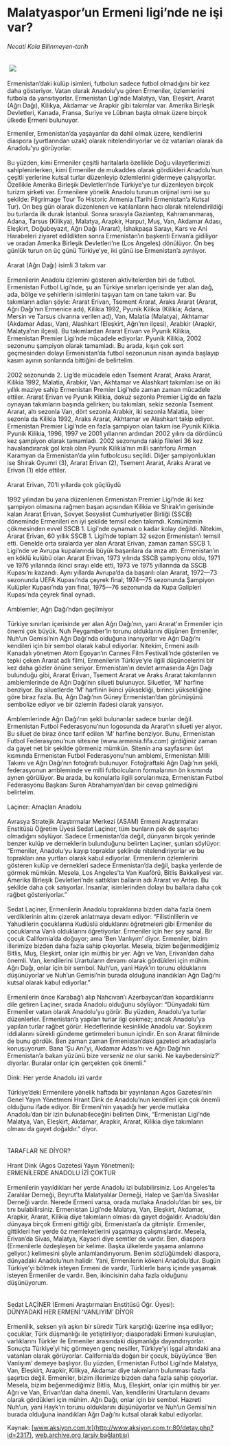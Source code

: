 # Malatyaspor’un Ermeni ligi’nde ne işi var?

*Necati Kola Bilinmeyen-tarih*

<div>
 <font>
  <img border="0" height="1" src="/web/20030623225920im_/http://www.aksiyon.com.tr/images/blank.gif"/>
 </font>
 <font class="content">
  <p>
   <img border="0" hspace="5" src="/web/20030623225920im_/http://www.aksiyon.com.tr/resim/39/58.jpg" vspace="5"/>
  </p>
 </font>
 <font class="content">
  Ermenistan’daki kulüp isimleri, futbolun sadece futbol olmadığını bir kez daha gösteriyor. Vatan olarak Anadolu’yu gören Ermeniler, özlemlerini futbola da yansıtıyorlar. Ermenistan Ligi’nde Malatya, Van, Eleşkirt, Ararat (Ağrı Dağı), Kilikya, Akdamar ve Arapkir gibi takımlar var. Amerika Birleşik Devletleri, Kanada, Fransa, Suriye ve Lübnan başta olmak üzere birçok ülkede Ermeni bulunuyor.
 </font>
 <p>
  <font class="content">
   Ermeniler, Ermenistan’da yaşayanlar da dahil olmak üzere, kendilerini diaspora (yurtlarından uzak) olarak nitelendiriyorlar ve öz vatanları olarak da Anadolu’yu görüyorlar.
   <br/>
   <br/>
   Bu yüzden, kimi Ermeniler çeşitli haritalarla özellikle Doğu vilayetlerimizi sahiplenirlerken, kimi Ermeniler de mukaddes olarak gördükleri Anadolu’nun çeşitli yerlerine kutsal turlar düzenleyip özlemlerini gidermeye çalışıyorlar. Özellikle Amerika Birleşik Devletleri’nde Türkiye’ye tur düzenleyen birçok turizm şirketi var. Ermenilere yönelik Anadolu turunun orijinal ismi ise şu şekilde: Pilgrimage Tour To Historic Armenia (Tarihi Ermenistan’a Kutsal Tur). On beş gün olarak düzenlenen ve katılanların hacı olarak nitelendirildiği bu turlarda ilk durak İstanbul. Sonra sırasıyla Gaziantep, Kahramanmaraş, Adana, Tarsus (Kilikya), Malatya, Arapkir, Harput, Muş, Van, Akdamar Adası, Eleşkirt, Doğubeyazıt, Ağrı Dağı (Ararat), İshakpaşa Sarayı, Kars ve Ani Harabeleri ziyaret edildikten sonra Ermenistan’ın başkenti Erivan’a gidiliyor ve oradan Amerika Birleşik Devletleri’ne (Los Angeles) dönülüyor. On beş günlük turun on üç günü Türkiye’ye, iki günü ise Ermenistan’a ayrılıyor.
   <br/>
   <br/>
   Ararat (Ağrı Dağı) isimli 3 takım var
   <br/>
   <br/>
   Ermenilerin Anadolu özlemini gösteren aktivitelerden biri de futbol. Ermenistan Futbol Ligi’nde, şu an Türkiye sınırları içerisinde yer alan dağ, ada, bölge ve şehirlerin isimlerini taşıyan tam on tane takım var. Bu takımların adları şöyle: Ararat Erivan, Tsement Ararat, Araks Ararat (Ararat, Ağrı Dağı’nın Ermenice adı), Kilikia 1992, Pyunik Kilikia (Kilikia; Adana, Mersin ve Tarsus civarına verilen ad), Van, Malatia (Malatya), Akhtamar (Akdamar Adası, Van), Alashkart (Eleşkirt, Ağrı’nın ilçesi), Arabkir (Arapkir, Malatya’nın ilçesi). Bu takımlardan Ararat Erivan ve Pyunik Kilikia, Ermenistan Premier Ligi’nde mücadele ediyorlar. Pyunik Kilikia, 2002 sezonunu şampiyon olarak tamamladı. Bu arada, kışın çok sert geçmesinden dolayı Ermenistan’da futbol sezonunun nisan ayında başlayıp kasım ayının sonlarında bittiğini de belirtelim.
   <br/>
   <br/>
   2002 sezonunda 2. Lig’de mücadele eden Tsement Ararat, Araks Ararat, Kilikia 1992, Malatia, Arabkir, Van, Akhtamar ve Alashkart takımları ise on iki yıllık maziye sahip Ermenistan Premier Ligi’nde zaman zaman mücadele ettiler. Ararat Erivan ve Pyunik Kilikia, dokuz sezonla Premier Lig’de en fazla oynayan takımların başında gelirken; bu takımları, sekiz sezonla Tsement Ararat, altı sezonla Van, dört sezonla Arabkir, iki sezonla Malatia, birer sezonla da Kilikia 1992, Araks Ararat, Akhtamar ve Alashkart takip ediyor. Ermenistan Premier Ligi’nde en fazla şampiyon olan takım ise Pyunik Kilikia. Pyunik Kilikia, 1996, 1997 ve 2001 yıllarının ardından 2002 yılını da dördüncü kez şampiyon olarak tamamladı. 2002 sezonunda rakip fileleri 36 kez havalandırarak gol kralı olan Pyunik Kilikia’nın milli santrforu Arman Karamyan da Ermenistan’da yılın futbolcusu seçildi. Diğer şampiyonlukları ise Shirak Gyumri (3), Ararat Erivan (2), Tsement Ararat, Araks Ararat ve Erivan (1) elde ettiler.
   <br/>
   <br/>
   Ararat Erivan, 70’li yıllarda çok güçlüydü
   <br/>
   <br/>
   1992 yılından bu yana düzenlenen Ermenistan Premier Ligi’nde iki kez şampiyon olmasına rağmen başarı açısından Kilikia ve Shirak’ın gerisinde kalan Ararat Erivan, Sovyet Sosyalist Cumhuriyetler Birliği (SSCB) döneminde Ermenileri en iyi şekilde temsil eden takımdı. Komünizmin çökmesinden evvel SSCB 1. Ligi’nde oynamak o kadar kolay değildi. Nitekim, Ararat Erivan, 60 yıllık SSCB 1. Ligi’nde toplam 32 sezon Ermenistan’ı temsil etti. Genelde orta sıralarda yer alan Ararat Erivan, zaman zaman SSCB 1. Ligi’nde ve Avrupa kupalarında büyük başarılara da imza attı. Ermenistan’ın en köklü kulübü olan Ararat Erivan, 1973 yılında SSCB şampiyonu oldu, 1971 ve 1976 yıllarında ikinci sırayı elde etti, 1973 ve 1975 yıllarında da SSCB Kupası’nı kazandı. Aynı yıllarda Avrupa’da da başarılı olan Ararat, 1972—73 sezonunda UEFA Kupası’nda çeyrek final, 1974—75 sezonunda Şampiyon Kulüpler Kupası’nda yarı final, 1975—76 sezonunda da Kupa Galipleri Kupası’nda çeyrek final oynadı.
   <br/>
   <br/>
   Amblemler, Ağrı Dağı’ndan geçilmiyor
   <br/>
   <br/>
   Türkiye sınırları içerisinde yer alan Ağrı Dağı’nın, yani Ararat’ın Ermeniler için önemi çok büyük. Nuh Peygamber’in torunu olduklarını düşünen Ermeniler, Nuh’un Gemisi’nin Ağrı Dağı’nda olduğuna inanıyorlar ve Ağrı Dağı’nı kendileri için bir sembol olarak kabul ediyorlar. Nitekim, Ermeni asıllı Kanadalı yönetmen Atom Egoyan’ın Cannes Film Festivali’nde gösterilen ve tepki çeken Ararat adlı filmi, Ermenilerin Türkiye’yle ilgili düşüncelerini bir kez daha gözler önüne seriyor. Ermenistan’ın devlet armasında Ağrı Dağı bulunduğu gibi, Ararat Erivan, Tsement Ararat ve Araks Ararat takımlarının amblemlerinde de Ağrı Dağı’nın silueti bulunuyor. Siluetler, ‘M’ harfine benziyor. Bu siluetlerde ‘M’ harfinin ikinci yüksekliği, birinci yüksekliğine göre biraz fazla. Bu, Ağrı Dağı’nın Güney Ermenistan’dan görünüşünü sembolize ediyor ve bir özlemin ifadesi olarak yansıyor.
   <br/>
   <br/>
   Amblemlerinde Ağrı Dağı’nın şekli bulunanlar sadece bunlar değil. Ermenistan Futbol Federasyonu’nun logosunda da Ararat’ın silueti yer alıyor. Bu siluet de biraz önce tarif edilen ‘M’ harfine benziyor. Bunu, Ermenistan Futbol Federasyonu’nun sitesine (www.armenia.fifa.com) girdiğiniz zaman da gayet net bir şekilde görmeniz mümkün. Sitenin ana sayfasının üst kısmında Ermenistan Futbol Federasyonu’nun amblemi, Ermenistan Milli Takımı ve Ağrı Dağı’nın fotoğrafı bulunuyor. Fotoğraftaki Ağrı Dağı’nın şekli, federasyonun ambleminde ve milli futbolcuların formalarının ön kısmında aynen görülüyor. Bu arada, bu konularla ilgili sorularımıza, Ermenistan Futbol Federasyonu Başkanı Suren Abrahamyan’dan bir cevap gelmediğini belirtelim.
   <br/>
   <br/>
   Laçiner: Amaçları Anadolu
   <br/>
   <br/>
   Avrasya Stratejik Araştırmalar Merkezi (ASAM) Ermeni Araştırmaları Enstitüsü Öğretim Üyesi Sedat Laçiner, tüm bunların pek de şaşırtıcı olmadığını söylüyor. Sadece Ermenistan’da değil, dünyanın birçok yerinde benzer kulüp ve derneklerin bulunduğunu belirten Laçiner, şunları söylüyor: “Ermeniler, Anadolu’yu kayıp topraklar şeklinde nitelendiriyorlar ve bu toprakları ana yurtları olarak kabul ediyorlar. Ermenilerin özlemlerini gösteren kulüp ve dernekleri sadece Ermenistan’da değil, başka yerlerde de görmek mümkün. Mesela, Los Angeles’ta Van Kuaförü, Bitlis Bakkaliyesi var. Amerika Birleşik Devletleri’nde sattıkları balların adı Ararat ve Antep. Bu şekilde daha çok satıyorlar. İnsanlar, isimlerinden dolayı bu ballara daha çok rağbet gösteriyorlar.”
   <br/>
   <br/>
   Sedat Laçiner, Ermenilerin Anadolu topraklarına bizden daha fazla önem verdiklerinin altını çizerek anlatmaya devam ediyor: “Filistinlilerin ve Yahudilerin çocuklarına Kudüslü olduklarını öğretmeleri gibi Ermeniler de çocuklarına Vanlı olduklarını öğretiyorlar. Ermeniler için her şey sanal. Bir çocuk California’da doğuyor; ama ‘Ben Vanlıyım’ diyor. Ermeniler, bizim illerimize bizden daha fazla sahip çıkıyorlar. Mesela, bizim beğenmediğimiz Bitlis, Muş, Eleşkirt, onlar için müthiş bir yer. Ağrı ve Van, Erivan’dan daha önemli. Van, kendilerini Urartuların devamı olarak gördükleri için mühim. Ağrı Dağı, onlar için bir sembol. Nuh’un, yani Hayk’ın torunu olduklarını düşünüyorlar ve Nuh’un Gemisi’nin burada olduğuna inandıkları Ağrı Dağı’nı kutsal olarak kabul ediyorlar.”
   <br/>
   <br/>
   Ermenilerin önce Karabağ’ı alıp Nahcıvan’ı Azerbaycan’dan kopardıklarını dile getiren Laçiner, sırada Anadolu olduğunu söylüyor: “Dünyadaki tüm Ermeniler vatan olarak Anadolu’yu görür. Bu yüzden, Anadolu’ya turlar düzenlerler. Ermenistan’a yapılan turlar ilgi çekmez; ancak Anadolu’ya yapılan turlar rağbet görür. Hedeflerinde kesinlikle Anadolu var. Soykırım iddialarını sürekli gündeme getirmeleri bunun içindir. En son Ararat filminde de bunu gördük. Ben zaman zaman Ermenistan’daki gazeteci arkadaşlarla konuşuyorum. Bana ‘Şu Ani’yi, Akdamar Adası’nı ve Ağrı Dağı’nın Ermenistan’a bakan yüzünü bize verseniz ne olur sanki. Ne kaybedersiniz?’ diyorlar. Buralar onlar için gerçekten çok önemli.”
   <br/>
   <br/>
   Dink: Her yerde Anadolu izi vardır
   <br/>
   <br/>
   Türkiye’deki Ermenilere yönelik haftada bir yayınlanan Agos Gazetesi’nin Genel Yayın Yönetmeni Hrant Dink de Anadolu’nun kendileri için çok önemli olduğunu ifade ediyor. Bir Ermeni’nin yaşadığı her yerde mutlaka Anadolu’dan bir izin bulunabileceğini belirten Dink, “Ermenistan Ligi’nde Malatya, Van, Eleşkirt, Akdamar, Arapkir, Ararat, Kilikia diye takımların olması da gayet doğaldır.” diyor.
   <br/>
   <br/>
   <br/>
   TARAFLAR NE DİYOR?
   <br/>
   <br/>
   Hrant Dink (Agos Gazetesi Yayın Yönetmeni):
   <br/>
   ERMENİLERDE ANADOLU İZİ ÇOKTUR
   <br/>
   <br/>
   Ermenilerin yayıldıkları her yerde Anadolu izi bulabilirsiniz. Los Angeles’ta Zaralılar Derneği, Beyrut’ta Malatyalılar Derneği, Halep ve Şam’da Sivaslılar Derneği vardır. Nerede Ermeni varsa, orada mutlaka Anadolu’dan bir ses, bir tını bulabilirsiniz. Ermenistan Ligi’nde Malatya, Van, Eleşkirt, Akdamar, Arapkir, Ararat, Kilikia diye takımların olması da gayet doğaldır. Anadolu’dan dünyaya birçok Ermeni gittiği gibi, Ermenistan’a da gitmiştir. Ermeniler, gittikleri her yerde öz memleketlerini yaşatmaya çalışmışlardır. Mesela, Erivan’da Sivas, Malatya, Kayseri diye semtler de vardır. Ben, diaspora (Ermenilerle özdeşleşen bir kelime. Başka ülkelerde yaşama anlamına geliyor.) kelimesini şöyle anlamlandırıyorum. Benim sözlüğümdeki diaspora, dünyadaki Anadolu’nun halidir. Yani, Ermenilerin kökeni Anadolu’dur. Bugün Türkiye’yi bölmek isteyen Ermeni de vardır, Türklerle barış içinde yaşamak isteyen Ermeniler de vardır. Ben, ikincisinin daha fazla olduğunu düşünüyorum.
   <br/>
   <br/>
   <br/>
   Sedat LAÇİNER (Ermeni Araştırmaları Enstitüsü Öğr. Üyesi):
   <br/>
   DÜNYADAKİ HER ERMENİ ‘VANLIYIM’ DİYOR
   <br/>
   <br/>
   Ermenilik, seksen yılı aşkın bir süredir Türk karşıtlığı üzerine inşa ediliyor; çocuklar, Türk düşmanlığı ile yetiştiriliyor; diasporadaki Ermeni kuruluşları, varlıklarını Türkler ile Ermeniler arasındaki düşmanlığa dayandırıyorlar. Sonuçta Türkiye’yi hiç görmeyen genç nesiller, Türkiye’yi işgal altındaki ana vatanları olarak görüyorlar. California’da doğan bir çocuk, büyüyünce ‘Ben Vanlıyım’ demeye başlıyor. Bu yüzden, Ermenistan Futbol Ligi’nde Malatya, Van, Eleşkirt, Arapkir, Kilikya, Akdamar diye takımların bulunması fazla şaşırtıcı değil. Ermeniler, bizim illerimize bizden daha fazla sahip çıkıyorlar. Mesela, bizim beğenmediğimiz Bitlis, Muş, Eleşkirt, onlar için müthiş bir yer. Ağrı ve Van, Erivan’dan daha önemli. Van, kendilerini Urartuların devamı olarak gördükleri için mühim. Ağrı Dağı, onlar için bir sembol. Hazreti Nuh’un, yani Hayk’ın torunu olduklarını düşünüyorlar ve Nuh’un Gemisi’nin burada olduğuna inandıkları Ağrı Dağı’nı kutsal olarak kabul ediyorlar.
  </font>
 </p>
</div>


Kaynak: [www.aksiyon.com.tr](http://www.aksiyon.com.tr:80/detay.php?id=2317), [web.archive.org (arşiv bağlantısı)](http://web.archive.org/web/20030623225920/http://www.aksiyon.com.tr:80/detay.php?id=2317)
